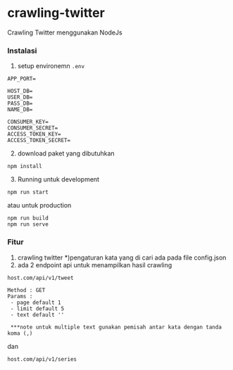 # crawling-twitter
Crawling Twitter menggunakan NodeJs


### Instalasi

1. setup environemn ```.env```
```
APP_PORT=

HOST_DB=
USER_DB=
PASS_DB=
NAME_DB=

CONSUMER_KEY=
CONSUMER_SECRET=
ACCESS_TOKEN_KEY=
ACCESS_TOKEN_SECRET=

```

2. download paket yang dibutuhkan
```
npm install
```

3. Running untuk development
```
npm run start
```
atau untuk production
```
npm run build
npm run serve
```

### Fitur
1. crawling twitter *)pengaturan kata yang di cari ada pada file config.json
2. ada 2 endpoint api untuk menampilkan hasil crawling 
```
host.com/api/v1/tweet

Method : GET
Params : 
 - page default 1
 - limit default 5
 - text default ''

 ***note untuk multiple text gunakan pemisah antar kata dengan tanda koma (,)
```
dan 

```
host.com/api/v1/series
```